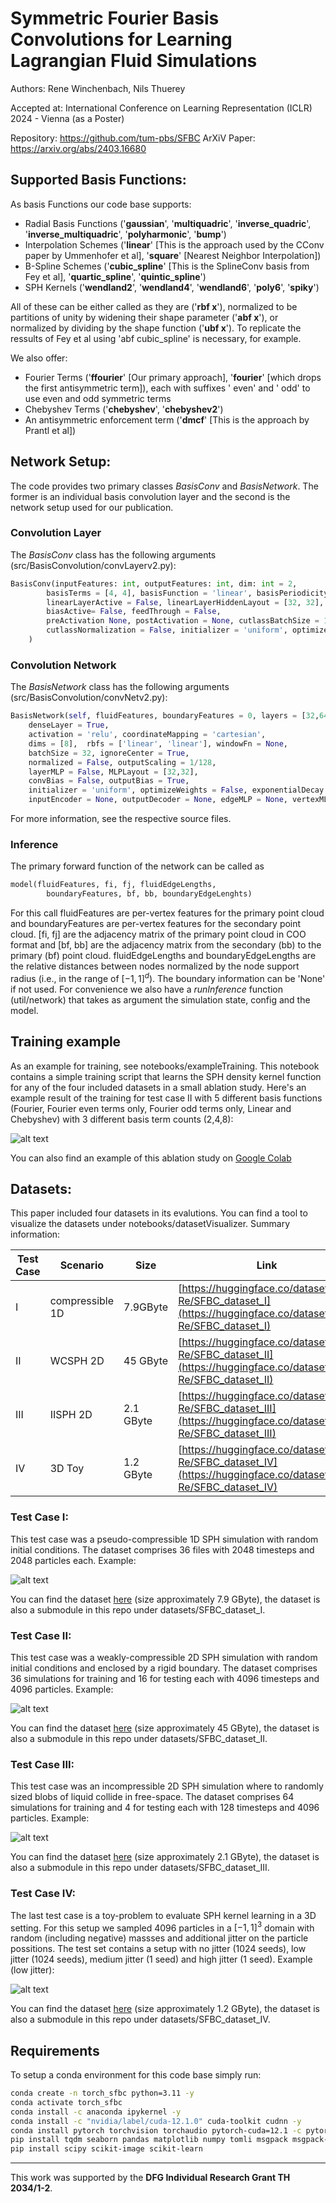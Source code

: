 # Symmetric Fourier Basis Convolutions for Learning Lagrangian Fluid Simulations

Authors: Rene Winchenbach, Nils Thuerey

Accepted at: International Conference on Learning Representation (ICLR) 2024 - Vienna (as a Poster)

Repository: https://github.com/tum-pbs/SFBC
ArXiV Paper: https://arxiv.org/abs/2403.16680

## Supported Basis Functions:

As basis Functions our code base supports:

- Radial Basis Functions ('__gaussian__', '__multiquadric__', '__inverse_quadric__', '__inverse_multiquadric__', '__polyharmonic__', '__bump__')
- Interpolation Schemes ('__linear__' [This is the approach used by the CConv paper by Ummenhofer et al], '__square__' [Nearest Neighbor Interpolation])
- B-Spline Schemes ('__cubic_spline__' [This is the SplineConv basis from Fey et al], '__quartic_spline__', '__quintic_spline__')
- SPH Kernels ('__wendland2__', '__wendland4__', '__wendland6__', '__poly6__', '__spiky__')

All of these can be either called as they are ('__rbf x__'), normalized to be partitions of unity by widening their shape parameter ('__abf x__'), or normalized by dividing by the shape function ('__ubf x__'). To replicate the ressults of Fey et al using 'abf cubic_spline' is necessary, for example.

We also offer:

- Fourier Terms ('__ffourier__' [Our primary approach], '__fourier__' [which drops the first antisymmetric term]), each with suffixes ' even' and ' odd' to use even and odd symmetric terms
- Chebyshev Terms ('__chebyshev__', '__chebyshev2__')
- An antisymmetric enforcement term ('__dmcf__' [This is the approach by Prantl et al])

## Network Setup:

The code provides two primary classes _BasisConv_ and _BasisNetwork_. The former is an individual basis convolution layer and the second is the network setup used for our publication.

### Convolution Layer

The _BasisConv_ class has the following arguments (src/BasisConvolution/convLayerv2.py):

```py
BasisConv(inputFeatures: int, outputFeatures: int, dim: int = 2,
        basisTerms = [4, 4], basisFunction = 'linear', basisPeriodicity = False,
        linearLayerActive = False, linearLayerHiddenLayout = [32, 32], linearLayerActivation = 'relu',
        biasActive= False, feedThrough = False,
        preActivation None, postActivation = None, cutlassBatchSize = 16,
        cutlassNormalization = False, initializer = 'uniform', optimizeWeights = False, exponentialDecay = False
    )
```

<!-- The arguments are:

__inputFeatures__ : [_int_]: The number of features given to the network for which the convoluution is performed
__outputFeatures__ : [_int_]: The number of features of the messages created (and agglomorated) by the network
__dim__ : [_int_]: Spatial Dimensionality of the data
__basisTerms__ : [_Union[int, List[int]]_] = [4, 4]: 
__basisFunction__ : [_Union[int, List[int]]_] = 'linear': 
__basisPeriodicity__ : [_Union[bool, List[bool]]_] = False: 

__linearLayerActive__: [_bool_] = False: 
__linearLayerHiddenLayout__: [_List[int]_] = [32, 32]: 
__linearLayerActivation__: [_str_] = 'relu': 

__biasActive__: bool = False: 
__feedThrough__: bool = False: 

__preActivation__: Optional[str] = None: 
__postActivation__: Optional[str] = None: 

__cutlassBatchSize__ = 16: 

__cutlassNormalization__ = False: 
__initializer__ = 'uniform': 
__optimizeWeights__ = False: 
__exponentialDecay__ = False:  -->

### Convolution Network


The _BasisNetwork_ class has the following arguments (src/BasisConvolution/convNetv2.py):

```py
BasisNetwork(self, fluidFeatures, boundaryFeatures = 0, layers = [32,64,64,2], 
    denseLayer = True, 
    activation = 'relu', coordinateMapping = 'cartesian', 
    dims = [8],  rbfs = ['linear', 'linear'], windowFn = None, 
    batchSize = 32, ignoreCenter = True, 
    normalized = False, outputScaling = 1/128, 
    layerMLP = False, MLPLayout = [32,32], 
    convBias = False, outputBias = True, 
    initializer = 'uniform', optimizeWeights = False, exponentialDecay = True, 
    inputEncoder = None, outputDecoder = None, edgeMLP = None, vertexMLP = None):
```

For more information, see the respective source files.

### Inference

The primary forward function of the network can be called as
```py
model(fluidFeatures, fi, fj, fluidEdgeLengths, 
        boundaryFeatures, bf, bb, boundaryEdgeLenghts)
```

For this call fluidFeatures are per-vertex features for the primary point cloud and boundaryFeatures are per-vertex features for the secondary point cloud. [fi, fj] are the adjacency matrix of the primary point cloud in COO format and [bf, bb] are the adjacency matrix from the secondary (bb) to the primary (bf) point cloud. fluidEdgeLengths and boundaryEdgeLengths are the relative distances between nodes normalized by the node support radius (i.e., in the range of $[-1,1]^d$). The boundary information can be 'None' if not used. For convenience we also have a _runInference_ function (util/network) that takes as argument the simulation state, config and the model.

## Training example

As an example for training, see notebooks/exampleTraining. This notebook contains a simple training script that learns the SPH density kernel function for any of the four included datasets in a small ablation study. Here's an example result of the training for test case II with 5 different basis functions (Fourier, Fourier even terms only, Fourier odd terms only, Linear and Chebyshev) with 3 different basis term counts (2,4,8):

![alt text](figures/train.png)

You can also find an example of this ablation study on [Google Colab](https://colab.research.google.com/drive/1p0NChJwexFaNUtRKvEEtkDHf9AsONVCI?usp=sharing)


## Datasets:

This paper included four datasets in its evalutions. You can find a tool to visualize the datasets under notebooks/datasetVisualizer. Summary information:

Test Case | Scenario | Size | Link
---|---|---|---
I | compressible 1D | 7.9GByte | [https://huggingface.co/datasets/Wi-Re/SFBC_dataset_I](https://huggingface.co/datasets/Wi-Re/SFBC_dataset_I)
II | WCSPH 2D | 45 GByte | [https://huggingface.co/datasets/Wi-Re/SFBC_dataset_II](https://huggingface.co/datasets/Wi-Re/SFBC_dataset_II)
III | IISPH 2D | 2.1 GByte | [https://huggingface.co/datasets/Wi-Re/SFBC_dataset_III](https://huggingface.co/datasets/Wi-Re/SFBC_dataset_III)
IV | 3D Toy | 1.2 GByte | [https://huggingface.co/datasets/Wi-Re/SFBC_dataset_IV](https://huggingface.co/datasets/Wi-Re/SFBC_dataset_IV)

### Test Case I:

This test case was a pseudo-compressible 1D SPH simulation with random initial conditions. The dataset comprises 36 files with 2048 timesteps and 2048 particles each. Example:

![alt text](figures/image.png)

You can find the dataset [here](https://huggingface.co/datasets/Wi-Re/SFBC_dataset_I) (size approximately 7.9 GByte), the dataset is also a submodule in this repo under datasets/SFBC_dataset_I.

### Test Case II:

This test case was a weakly-compressible 2D SPH simulation with random initial conditions and enclosed by a rigid boundary. The dataset comprises 36 simulations for training and 16 for testing each with 4096 timesteps and 4096 particles. Example:

![alt text](figures/image-1.png)

You can find the dataset [here](https://huggingface.co/datasets/Wi-Re/SFBC_dataset_II) (size approximately 45 GByte), the dataset is also a submodule in this repo under datasets/SFBC_dataset_II.

### Test Case III:

This test case was an incompressible 2D SPH simulation where to randomly sized blobs of liquid collide in free-space. The dataset comprises 64 simulations for training and 4 for testing each with 128 timesteps and 4096 particles. Example:

![alt text](figures/image-2.png)

You can find the dataset [here](https://huggingface.co/datasets/Wi-Re/SFBC_dataset_III) (size approximately 2.1 GByte), the dataset is also a submodule in this repo under datasets/SFBC_dataset_III.

### Test Case IV:

The last test case is a toy-problem to evaluate SPH kernel learning in a 3D setting. For this setup we sampled 4096 particles in a $[-1,1]^3$ domain with random (including negative) massses and additional jitter on the particle possitions. The test set contains a setup with no jitter (1024 seeds), low jitter (1024 seeds), medium jitter (1 seed) and high jitter (1 seed). Example (low jitter): 

![alt text](figures/image-3.png)

You can find the dataset [here](https://huggingface.co/datasets/Wi-Re/SFBC_dataset_IV) (size approximately 1.2 GByte), the dataset is also a submodule in this repo under datasets/SFBC_dataset_IV.

## Requirements

To setup a conda environment for this code base simply run:
```bash
conda create -n torch_sfbc python=3.11 -y
conda activate torch_sfbc
conda install -c anaconda ipykernel -y
conda install -c "nvidia/label/cuda-12.1.0" cuda-toolkit cudnn -y
conda install pytorch torchvision torchaudio pytorch-cuda=12.1 -c pytorch -c nvidia -y
pip install tqdm seaborn pandas matplotlib numpy tomli msgpack msgpack-numpy portalocker h5py zstandard ipykernel ipympl 
pip install scipy scikit-image scikit-learn
```

--- 
This work was supported by the __DFG Individual Research Grant TH 2034/1-2__. 